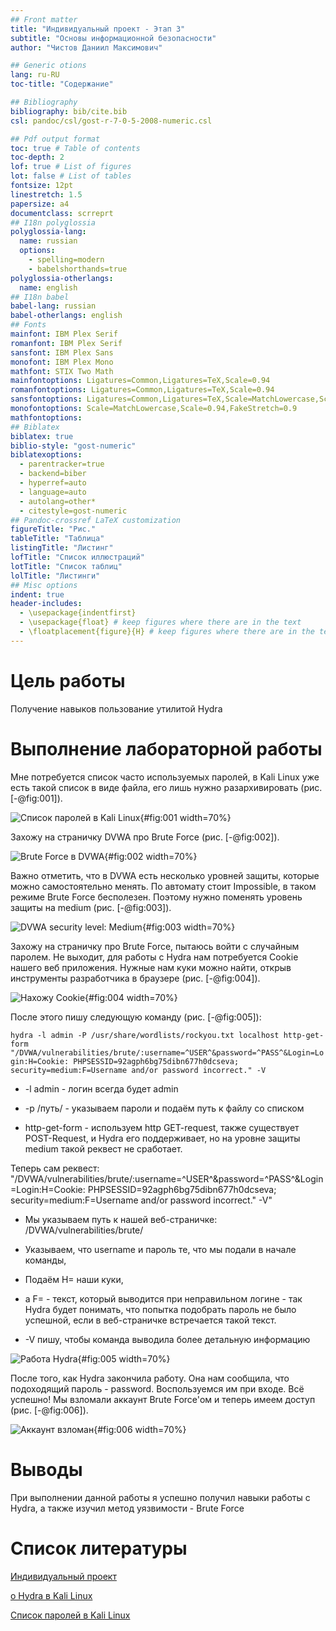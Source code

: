 ```yaml
---
## Front matter
title: "Индивидуальный проект - Этап 3"
subtitle: "Основы информационной безопасности"
author: "Чистов Даниил Максимович"

## Generic otions
lang: ru-RU
toc-title: "Содержание"

## Bibliography
bibliography: bib/cite.bib
csl: pandoc/csl/gost-r-7-0-5-2008-numeric.csl

## Pdf output format
toc: true # Table of contents
toc-depth: 2
lof: true # List of figures
lot: false # List of tables
fontsize: 12pt
linestretch: 1.5
papersize: a4
documentclass: scrreprt
## I18n polyglossia
polyglossia-lang:
  name: russian
  options:
	- spelling=modern
	- babelshorthands=true
polyglossia-otherlangs:
  name: english
## I18n babel
babel-lang: russian
babel-otherlangs: english
## Fonts
mainfont: IBM Plex Serif
romanfont: IBM Plex Serif
sansfont: IBM Plex Sans
monofont: IBM Plex Mono
mathfont: STIX Two Math
mainfontoptions: Ligatures=Common,Ligatures=TeX,Scale=0.94
romanfontoptions: Ligatures=Common,Ligatures=TeX,Scale=0.94
sansfontoptions: Ligatures=Common,Ligatures=TeX,Scale=MatchLowercase,Scale=0.94
monofontoptions: Scale=MatchLowercase,Scale=0.94,FakeStretch=0.9
mathfontoptions:
## Biblatex
biblatex: true
biblio-style: "gost-numeric"
biblatexoptions:
  - parentracker=true
  - backend=biber
  - hyperref=auto
  - language=auto
  - autolang=other*
  - citestyle=gost-numeric
## Pandoc-crossref LaTeX customization
figureTitle: "Рис."
tableTitle: "Таблица"
listingTitle: "Листинг"
lofTitle: "Список иллюстраций"
lotTitle: "Список таблиц"
lolTitle: "Листинги"
## Misc options
indent: true
header-includes:
  - \usepackage{indentfirst}
  - \usepackage{float} # keep figures where there are in the text
  - \floatplacement{figure}{H} # keep figures where there are in the text
---
```


# Цель работы

Получение навыков пользование утилитой Hydra

# Выполнение лабораторной работы

Мне потребуется список часто используемых паролей, в Kali Linux уже есть такой список в виде файла, его лишь нужно разархивировать (рис. [-@fig:001]).

![Список паролей в Kali Linux](image/IMG_001.jpg){#fig:001 width=70%}

Захожу на страничку DVWA про Brute Force (рис. [-@fig:002]).

![Brute Force в DVWA](image/IMG_002.jpg){#fig:002 width=70%}

Важно отметить, что в DVWA есть несколько уровней защиты, которые можно самостоятельно менять. По автомату стоит Impossible, в таком режиме Brute Force бесполезен. Поэтому нужно поменять уровень защиты на medium (рис. [-@fig:003]).

![DVWA security level: Medium](image/IMG_003.jpg){#fig:003 width=70%}

Захожу на страничку про Brute Force, пытаюсь войти с случайным паролем. Не выходит, для работы с Hydra нам потребуется Cookie нашего веб приложения. Нужные нам куки можно найти, открыв инструменты разработчика в браузере (рис. [-@fig:004]).

![Нахожу Cookie](image/IMG_004.jpg){#fig:004 width=70%}

После этого пишу следующую команду (рис. [-@fig:005]):

```hydra -l admin -P /usr/share/wordlists/rockyou.txt localhost http-get-form "/DVWA/vulnerabilities/brute/:username=^USER^&password=^PASS^&Login=Login:H=Cookie: PHPSESSID=92agph6bg75dibn677h0dcseva; security=medium:F=Username and/or password incorrect." -V```

* -l admin - логин всегда будет admin

* -p /путь/ - указываем пароли и подаём путь к файлу со списком

* http-get-form - используем http GET-request, также существует POST-Request, и Hydra его поддерживает, но на уровне защиты medium такой реквест не сработает.

Теперь сам реквест: "/DVWA/vulnerabilities/brute/:username=^USER^&password=^PASS^&Login=Login:H=Cookie: PHPSESSID=92agph6bg75dibn677h0dcseva; security=medium:F=Username and/or password incorrect." -V"

* Мы указываем путь к нашей веб-страничке: /DVWA/vulnerabilities/brute/

* Указываем, что username и пароль те, что мы подали в начале команды,

* Подаём H= наши куки,

* а F= - текст, который выводится при неправильном логине - так Hydra будет понимать, что попытка подобрать пароль не было успешной, если в веб-страничке встречается такой текст.

* -V пишу, чтобы команда выводила более детальную информацию

![Работа Hydra](image/IMG_005.jpg){#fig:005 width=70%}

После того, как Hydra закончила работу. Она нам сообщила, что подоходящий пароль - password. Воспользуемся им при входе. Всё успешно! Мы взломали аккаунт Brute Force'ом и теперь имеем доступ (рис. [-@fig:006]).

![Аккаунт взломан](image/IMG_006.jpg){#fig:006 width=70%}


# Выводы

При выполнении данной работы я успешно получил навыки работы с Hydra, а также изучил метод уязвимости - Brute Force

# Список литературы

[Индивидуальный проект](https://esystem.rudn.ru/mod/page/view.php?id=1220137#citeproc_bib_item_1)

[о Hydra в Kali Linux](https://www.kali.org/tools/hydra/)

[Список паролей в Kali Linux](https://www.kali.org/tools/wordlists/)
